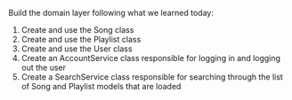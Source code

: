 Build the domain layer following what we learned today:

1. Create and use the Song class
2. Create and use the Playlist class
3. Create and use the User class
4. Create an AccountService class responsible for logging in and logging out the user
5. Create a SearchService class responsible for searching through the list of Song and Playlist models that are loaded
